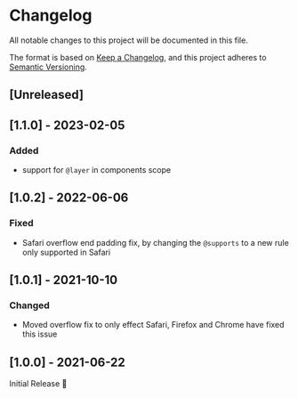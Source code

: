# Changelog
All notable changes to this project will be documented in this file.

The format is based on [Keep a Changelog](https://keepachangelog.com/en/1.0.0/),
and this project adheres to [Semantic Versioning](https://semver.org/spec/v2.0.0.html).

## [Unreleased]

## [1.1.0] - 2023-02-05
### Added
- support for `@layer` in components scope

## [1.0.2] - 2022-06-06
### Fixed
- Safari overflow end padding fix,
  by changing the `@supports` to a new rule only supported in Safari

## [1.0.1] - 2021-10-10
### Changed
- Moved overflow fix to only effect Safari,
  Firefox and Chrome have fixed this issue

## [1.0.0] - 2021-06-22
Initial Release 🎉
